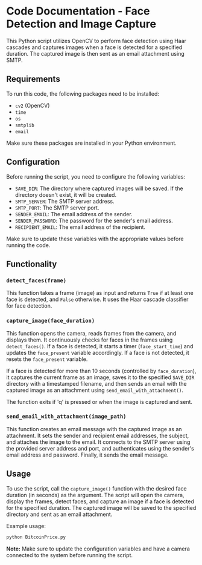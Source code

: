 # Code Documentation - Face Detection and Image Capture

This Python script utilizes OpenCV to perform face detection using Haar cascades and captures images when a face is detected for a specified duration. The captured image is then sent as an email attachment using SMTP.

## Requirements

To run this code, the following packages need to be installed:

- `cv2` (OpenCV)
- `time`
- `os`
- `smtplib`
- `email`

Make sure these packages are installed in your Python environment.

## Configuration

Before running the script, you need to configure the following variables:

- `SAVE_DIR`: The directory where captured images will be saved. If the directory doesn't exist, it will be created.
- `SMTP_SERVER`: The SMTP server address.
- `SMTP_PORT`: The SMTP server port.
- `SENDER_EMAIL`: The email address of the sender.
- `SENDER_PASSWORD`: The password for the sender's email address.
- `RECIPIENT_EMAIL`: The email address of the recipient.

Make sure to update these variables with the appropriate values before running the code.

## Functionality

### `detect_faces(frame)`

This function takes a frame (image) as input and returns `True` if at least one face is detected, and `False` otherwise. It uses the Haar cascade classifier for face detection.

### `capture_image(face_duration)`

This function opens the camera, reads frames from the camera, and displays them. It continuously checks for faces in the frames using `detect_faces()`. If a face is detected, it starts a timer (`face_start_time`) and updates the `face_present` variable accordingly. If a face is not detected, it resets the `face_present` variable.

If a face is detected for more than 10 seconds (controlled by `face_duration`), it captures the current frame as an image, saves it to the specified `SAVE_DIR` directory with a timestamped filename, and then sends an email with the captured image as an attachment using `send_email_with_attachment()`.

The function exits if 'q' is pressed or when the image is captured and sent.

### `send_email_with_attachment(image_path)`

This function creates an email message with the captured image as an attachment. It sets the sender and recipient email addresses, the subject, and attaches the image to the email. It connects to the SMTP server using the provided server address and port, and authenticates using the sender's email address and password. Finally, it sends the email message.

## Usage

To use the script, call the `capture_image()` function with the desired face duration (in seconds) as the argument. The script will open the camera, display the frames, detect faces, and capture an image if a face is detected for the specified duration. The captured image will be saved to the specified directory and sent as an email attachment.

Example usage:

```python
python BitcoinPrice.py
```

**Note:** Make sure to update the configuration variables and have a camera connected to the system before running the script.
